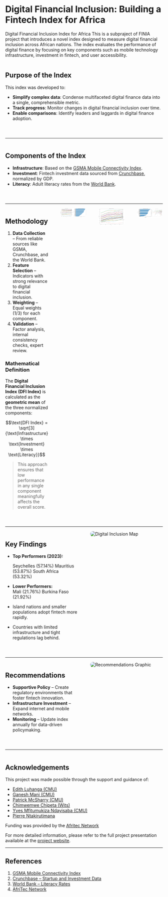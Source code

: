 
# Digital Financial Inclusion: Building a Fintech Index for Africa
Digital Financial Inclusion Index for Africa
This is a subpraject of FINIA project that introduces a novel index designed to measure digital financial inclusion across African nations. The index evaluates the performance of digital finance by focusing on key components such as mobile technology infrastructure, investment in fintech, and user accessibility.


<div style="display: flex; gap: 40px; align-items: flex-start; margin-bottom: 40px;">

<div style="flex: 1;">

## Purpose of the Index

This index was developed to:

- **Simplify complex data**: Condense multifaceted digital finance data into a single, comprehensible metric.
- **Track progress**: Monitor changes in digital financial inclusion over time.
- **Enable comparisons**: Identify leaders and laggards in digital finance adoption.

</div>



</div>

---

<div style="display: flex; gap: 40px; align-items: flex-start; margin-bottom: 40px;">

<div style="flex: 1;">

## Components of the Index

- **Infrastructure**: Based on the [GSMA Mobile Connectivity Index](https://www.mobileconnectivityindex.com/).
- **Investment**: Fintech investment data sourced from [Crunchbase](https://www.crunchbase.com/), normalized by GDP.
- **Literacy**: Adult literacy rates from the [World Bank](https://data.worldbank.org/indicator/SE.ADT.LITR.ZS).

</div>



</div>

---

<div style="display: flex; gap: 40px; align-items: flex-start; margin-bottom: 40px;">

<div style="flex: 1;">

## Methodology

1. **Data Collection** – From reliable sources like GSMA, Crunchbase, and the World Bank.  
2. **Feature Selection** – Indicators with strong relevance to digital financial inclusion.  
3. **Weighting** – Equal weights (1/3) for each component.  
4. **Validation** – Factor analysis, internal consistency checks, expert review.

### Mathematical Definition

The **Digital Financial Inclusion Index (DFI Index)** is calculated as the **geometric mean** of the three normalized components:

<p align="center">
  $$\text{DFI Index} = \sqrt[3]{\text{Infrastructure} \times \text{Investment} \times \text{Literacy}}$$
</p>

> This approach ensures that low performance in any single component meaningfully affects the overall score.

</div>
<div style="flex: 1;">
  <img src="https://github.com/ntakirutimanapierre/FINIA/blob/main/Index%20Images/literacy.png" alt="Methodology Diagram" style="width:100%; border-radius: 8px;" />
</div>

<div style="flex: 1;">
  <img src="https://github.com/ntakirutimanapierre/FINIA/blob/main/Index%20Images/gsmaindex.png" alt="Methodology Diagram" style="width:100%; border-radius: 8px;" />
</div>

<div style="flex: 1;">
  <img src="https://github.com/ntakirutimanapierre/FINIA/blob/main/Index%20Images/combinationinvestment.png" alt="Methodology Diagram" style="width:100%; border-radius: 8px;" />
</div>
</div>

---

<div style="display: flex; gap: 40px; align-items: flex-start; margin-bottom: 40px;">

<div style="flex: 1;">

## Key Findings

- **Top Performers (2023):**

   Seychelles (57.14%)
   Mauritius (53.87%)
South Africa (53.32%)

- **Lower Performers:**  
  Mali (21.76%)
  Burkina Faso (21.92%)

- Island nations and smaller populations adopt fintech more rapidly.  
- Countries with limited infrastructure and tight regulations lag behind.

</div>

<div style="flex: 1;">
  <img src="https://i.imgur.com/0HVl0oY.png" alt="Digital Inclusion Map" style="width:100%; border-radius: 8px;" />
</div>

</div>

---

<div style="display: flex; gap: 40px; align-items: flex-start; margin-bottom: 40px;">

<div style="flex: 1;">

## Recommendations

- **Supportive Policy** – Create regulatory environments that foster fintech innovation.
- **Infrastructure Investment** – Expand internet and mobile networks.
- **Monitoring** – Update index annually for data-driven policymaking.

</div>

<div style="flex: 1;">
  <img src="https://i.imgur.com/Gpr2B6P.png" alt="Recommendations Graphic" style="width:100%; border-radius: 8px;" />
</div>

</div>

---

<div style="display: flex; gap: 40px; align-items: flex-start; margin-bottom: 40px;">

<div style="flex: 1;">

## Acknowledgements

This project was made possible through the support and guidance of:

- [Edith Luhanga (CMU)](https://www.africa.engineering.cmu.edu/about/contact/directory/bios/luhanga-edith.html)
- [Ganesh Mani (CMU)](https://scholars.cmu.edu/11206-ganesh-mani)
- [Patrick McSharry (CMU)](https://engineering.cmu.edu/directory/bios/mcsharry-patrick.html)
- [Chimwemwe Chipeta (Wits)](https://www.wits.ac.za/people/academic-a-z-listing/c/chimwemwechipetawitsacza/)
- [Yves Mfitumukiza Ndayisaba (CMU)](https://www.linkedin.com/in/yves-mfitumukiza-ndayisaba/)
- [Pierre Ntakirutimana](https://www.linkedin.com/in/pierre-ntakirutimana-b784ba186/)

Funding was provided by the [Afritec Network](https://measuring-digital-financ-opoy9ek.gamma.site/)


For more detailed information, please refer to the full project presentation available at the [project website](https://measuring-digital-financ-opoy9ek.gamma.site/). 

---

## References

1. [GSMA Mobile Connectivity Index](https://www.mobileconnectivityindex.com/)  
2. [Crunchbase – Startup and Investment Data](https://www.crunchbase.com/)  
3. [World Bank – Literacy Rates](https://data.worldbank.org/indicator/SE.ADT.LITR.ZS)  
4. [AfriTec Network](https://afritec.carnegiemellon.africa/)
